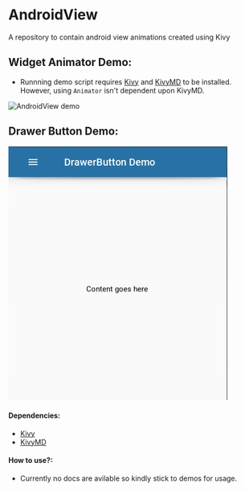 # AndroidView
A repository to contain android view animations created using Kivy

Widget Animator Demo:
--------------------
* Runnning demo script requires [Kivy](https://github.com/kivy/kivy) and [KivyMD](https://github.com/HeaTTheatR/KivyMD) to be installed. However, using `Animator` isn't dependent upon KivyMD.

![AndroidView demo](demo/demo.gif)

Drawer Button Demo:
------------------

![AndroidView demo](demo/drawer_demo.gif)

#### Dependencies:
* [Kivy](https://github.com/kivy/kivy)
* [KivyMD](https://github.com/HeaTTheatR/KivyMD)

#### How to use?:
* Currently no docs are avilable so kindly stick to demos for usage.

